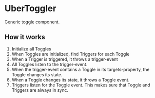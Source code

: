# UberToggler
Generic toggle component. 

## How it works

1. Initialize all Toggles
2. When Toggles are initialized, find Triggers for each Toggle
3. When a Trigger is triggered, it throws a trigger-event
4. All Toggles listen to the trigger-event.
5. When the trigger-event contains a Toggle in its targets-property, the Toggle changes its state.
6. When a Toggle changes its state, it throws a Toggle event.
7. Triggers listen for the Toggle event. This makes sure that Toggle and Triggers are always in sync.